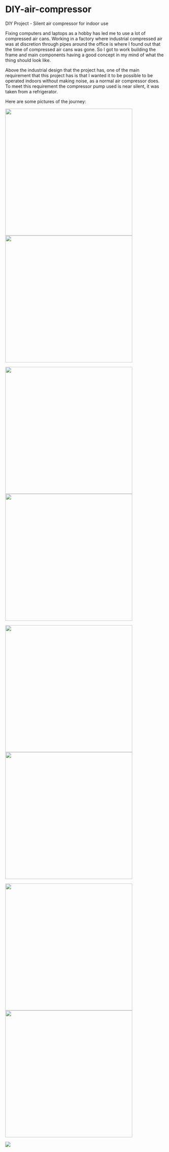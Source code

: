 # DIY-air-compressor
DIY Project - Silent air compressor for indoor use

Fixing computers and laptops as a hobby has led me to use a lot of compressed air cans. Working in a factory where industrial compressed air was at discretion through pipes around the office is where I found out that the time of compressed air cans was gone. So I got to work building the frame and main components having a good concept in my mind of what the thing should look like.

Above the industrial design that the project has, one of the main requirement that this project has is that I wanted it to be possible to be operated indoors without making noise, as a normal air compressor does. To meet this requirement the compressor pump used is near silent, it was taken from a refrigerator.

Here are some pictures of the journey:

<img src="Photos/IMG_4315.JPG" width=400> <img src="Photos/IMG_4316.JPG" width=400>

<img src="Photos/IMG_4318.JPG" width=400> <img src="Photos/IMG_4347.JPG" width=400>

<img src="Photos/IMG_4352.JPG" width=400> <img src="Photos/IMG_4416.JPG" width=400>

<img src="Photos/IMG_4465.JPG" width=400> <img src="Photos/IMG_4468.JPG" width=400>

<img src="Photos/IMG_4475.JPG">
